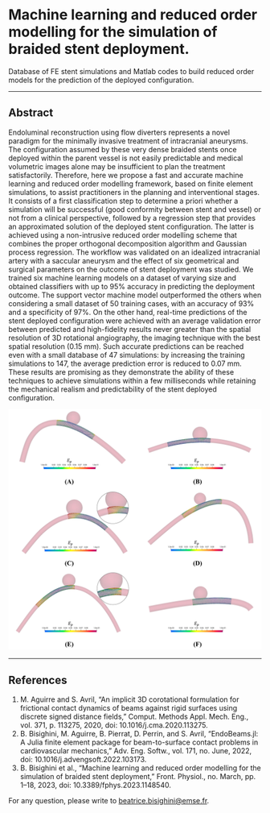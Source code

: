 # Machine learning and reduced order modelling for the simulation of braided stent deployment.

Database of FE stent simulations and Matlab codes to build reduced order models for the prediction of the deployed configuration.

----------------------------

## Abstract
Endoluminal reconstruction using flow diverters represents a novel paradigm for the minimally invasive treatment of intracranial aneurysms. The configuration assumed by these very dense braided stents once deployed within the parent vessel is not easily predictable and medical volumetric images alone may be insufficient to plan the treatment satisfactorily. Therefore, here we propose a fast and accurate machine learning and reduced order modelling framework, based on finite element simulations, to assist practitioners in the planning and interventional stages. It consists of a first classification step to determine a priori whether a simulation will be successful (good conformity between stent and vessel) or not from a clinical perspective, followed by a regression step that provides an approximated solution of the deployed stent configuration. The latter is achieved using a non-intrusive reduced order modelling scheme that combines the proper orthogonal decomposition algorithm and Gaussian process regression. The workflow was validated on an idealized intracranial artery with a saccular aneurysm and the effect of six geometrical and surgical parameters on the outcome of stent deployment was studied. We trained six machine learning models on a dataset of varying size and obtained classifiers with up to 95\% accuracy in predicting the deployment outcome. The support vector machine model outperformed the others when considering a small dataset of 50 training cases, with an accuracy of 93\% and a specificity of 97\%. On the other hand, real-time predictions of the stent deployed configuration were achieved with an average validation error between predicted and high-fidelity results never greater than the spatial resolution of 3D rotational angiography, the imaging technique with the best spatial resolution (0.15 mm). Such accurate predictions can be reached even with a small database of 47 simulations: by increasing the training simulations to 147, the average prediction error is reduced to 0.07 mm. These results are promising as they demonstrate the ability of these techniques to achieve simulations within a few milliseconds while retaining the mechanical realism and predictability of the stent deployed configuration.

![plot](figure_stent.jpg)

----------------------------
## References

1. M. Aguirre and S. Avril, “An implicit 3D corotational formulation for frictional contact dynamics of beams against rigid surfaces using discrete signed distance fields,” Comput. Methods Appl. Mech. Eng., vol. 371, p. 113275, 2020, doi: 10.1016/j.cma.2020.113275.
2. B. Bisighini, M. Aguirre, B. Pierrat, D. Perrin, and S. Avril, “EndoBeams.jl: A Julia finite element package for beam-to-surface contact problems in cardiovascular mechanics,” Adv. Eng. Softw., vol. 171, no. June, 2022, doi: 10.1016/j.advengsoft.2022.103173.
3. B. Bisighini et al., “Machine learning and reduced order modelling for the simulation of braided stent deployment,” Front. Physiol., no. March, pp. 1–18, 2023, doi: 10.3389/fphys.2023.1148540.

For any question, please write to beatrice.bisighini@emse.fr.

